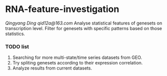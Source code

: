 # RNA-feature-investigation
_Qingyang Ding_
_qid12a@163.com_
Analyse statistical features of genesets on transcription level. Filter for genesets with specific patterns based on those statistics.

### TODO list
1. Searching for more multi-state/time series datasets from GEO.
2. Try spliting genesets according to their expression correlation.
3. Analyze results from current datasets.


